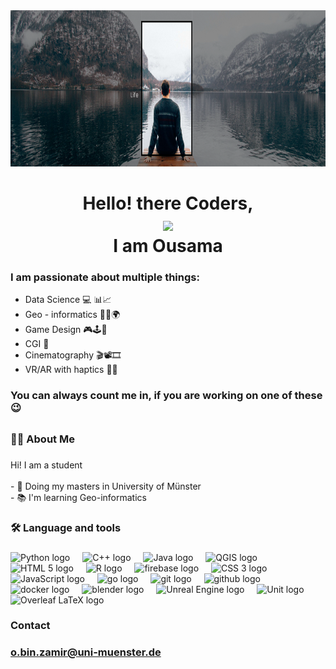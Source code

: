 <div align="center">
  <img height="250" src="Img/Profile_photo.png"  />
</div>

##

<h1 align = "center" >Hello! there Coders, 
    <div align="center">
  <img height="150" src="https://media1.giphy.com/media/v1.Y2lkPTc5MGI3NjExaGUxb3FvdzdtMDBqYTh6anBjN2c1dTEzemZteWZhcmwwZGp0YTd6MyZlcD12MV9pbnRlcm5hbF9naWZfYnlfaWQmY3Q9cw/3ohhwMDyS6rv3sB8yI/giphy.gif"/>
</div>
    I am Ousama 
</h1>

###
### I am passionate about multiple things: 

- Data Science 💻 📊📈
- Geo - informatics 🌌🔭🌍
- Game Design 🎮🕹️👾
- CGI 🗿
- Cinematography 🎬📽️🎞️
- VR/AR with haptics 🥽🤯

### You can always count me in, if you are working on one of these 😉


<!-- <div align="center">
  <img height="150" src="https://media4.giphy.com/media/v1.Y2lkPTc5MGI3NjExeWtzdWhlb2N0dGUzMXl3cGR4cDdpeWx3aTZqazdpYmNueGtsY291NiZlcD12MV9pbnRlcm5hbF9naWZfYnlfaWQmY3Q9Zw/CuuSHzuc0O166MRfjt/giphy.gif"  />
</div> -->

###

<!-- <div align="center">
  <img src="https://img.shields.io/static/v1?message=LinkedIn&logo=linkedin&label=&color=0077B5&logoColor=white&labelColor=&style=for-the-badge" height="25" alt="linkedin logo"  />
  <img src="https://img.shields.io/static/v1?message=Youtube&logo=youtube&label=&color=FF0000&logoColor=white&labelColor=&style=for-the-badge" height="25" alt="youtube logo"  />
  <img src="https://img.shields.io/static/v1?message=Twitter&logo=twitter&label=&color=1DA1F2&logoColor=white&labelColor=&style=for-the-badge" height="25" alt="twitter logo"  />
</div> -->

##

<h3 align="left">👩‍💻  About Me</h3>

###

<p align="left">Hi! I am a student<br><br>
- 🔭 Doing my masters in University of Münster<br>
- 📚 I'm learning Geo-informatics<br>
<!-- - ⚡ I have --> </p>

###

<h3 align="left">🛠 Language and tools</h3>

###

<div align="left">
  <img src="https://img.icons8.com/?size=100&id=13441&format=png&color=000000" height="40" alt="Python logo"  />
  <img width="12" />
  <img src="https://img.icons8.com/?size=100&id=40669&format=png&color=000000" height="40" alt="C++ logo"  />
  <img width="12" />
  <img src="https://img.icons8.com/?size=100&id=2572&format=png&color=FFFFFF" height="40" alt="Java logo"  />
  <img width="12" />
  <img src="https://img.icons8.com/?size=100&id=zMahjgxLOqfv&format=png&color=FFFFFF" height="40" alt="QGIS logo"  />
  <img width="12" />
  <img src="https://img.icons8.com/?size=100&id=20909&format=png&color=000000" height="40" alt="HTML 5 logo"/>
  <img width="12" />
  <img src="https://img.icons8.com/?size=100&id=21227&format=png&color=000000" height="40" alt="R logo"  />
  <img width="12" />
  <img src="https://cdn.jsdelivr.net/gh/devicons/devicon/icons/firebase/firebase-plain-wordmark.svg" height="40" alt="firebase logo"  />
  <img width="12" />
  <img src="https://img.icons8.com/?size=100&id=21278&format=png&color=000000" height="40" alt="CSS 3 logo"  />
  <img width="12" />
  <img src="https://img.icons8.com/?size=100&id=108784&format=png&color=000000" height="40" alt="JavaScript logo"  />
  <img width="12" />
  <img src="https://cdn.jsdelivr.net/gh/devicons/devicon/icons/go/go-original-wordmark.svg" height="40" alt="go logo"  />
  <img width="12" />
  <img src="https://img.icons8.com/?size=100&id=20906&format=png&color=000000" height="40" alt="git logo"  />
  <img width="12" />
  <img src="https://img.icons8.com/?size=100&id=YSWCDCSF4H3N&format=png&color=FFFFFF" height="40" alt="github logo"  />
  <img width="12" />
  <img src="https://cdn.jsdelivr.net/gh/devicons/devicon/icons/docker/docker-plain-wordmark.svg" height="40" alt="docker logo"  />
  <img width="12" />
  <img src="https://img.icons8.com/?size=100&id=65231&format=png&color=000000" height="40" alt="blender logo"  />
  <img width="12" />
  <img src="https://img.icons8.com/?size=100&id=38240&format=png&color=FFFFFF" height="40" alt="Unreal Engine logo"  />
  <img width="12" />
  <img src="https://img.icons8.com/?size=100&id=39848&format=png&color=FFFFFF" height="40" alt="Unit logo"  />
  <img width="12" />
  <img src="https://images.ctfassets.net/nrgyaltdicpt/2OlBbaO7oEFSmTVpreHlkb/66a1b6eb1a10b372557ddbdd0e7099c7/ologo_square_colour_green_bg.png" height="40" alt="Overleaf LaTeX logo"  />
  <img width="12" />

<h3 align="left">Contact</h3>

### o.bin.zamir@uni-muenster.de 
  
</div>
<!--
###

<h3 align="left">🔥   My Stats :</h3>

###

<div align="center">
  <img src="https://streak-stats.demolab.com?user=maurodesouza&locale=en&mode=daily&theme=dark&hide_border=false&border_radius=5&order=3" height="220" alt="streak graph"  />
</div>

###
-->
